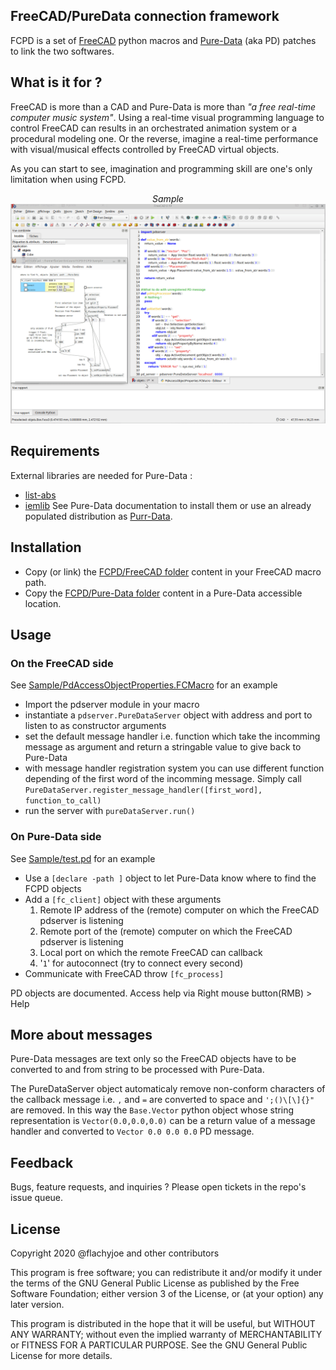 ## FreeCAD/PureData connection framework

FCPD is a set of [FreeCAD](https://github.com/FreeCAD/FreeCAD) python macros and [Pure-Data](https://github.com/pure-data/pure-data) (aka PD) patches to link the two softwares.

## What is it for ?

FreeCAD is more than a CAD and Pure-Data is more than *"a free real-time computer music system"*.
Using a real-time visual programming language to control FreeCAD can results in an orchestrated animation system or a procedural modeling one.
Or the reverse, imagine a real-time performance with visual/musical effects controlled by FreeCAD virtual objects.

As you can start to see, imagination and  programming skill are one's only limitation when using FCPD.

<p align=center>
    <i>Sample</i></br>
    <img src="https://raw.githubusercontent.com/FlachyJoe/FCPD/main/doc/sample-animate.gif" width=800/>
</p>

## Requirements

External libraries are needed for Pure-Data :
* [list-abs](https://puredata.info/downloads/list-abs)
* [iemlib](https://puredata.info/downloads/iemlib)
See Pure-Data documentation to install them or use an already populated distribution as [Purr-Data](http://l2ork.music.vt.edu/main/make-your-own-l2ork/software/).

## Installation

* Copy (or link) the [FCPD/FreeCAD folder](FreeCAD) content in your FreeCAD macro path.
* Copy the [FCPD/Pure-Data folder](Pure-Data) content in a Pure-Data accessible location.

## Usage

### On the FreeCAD side

See [Sample/PdAccessObjectProperties.FCMacro](Sample/PdAccessObjectProperties.FCMacro) for an example

* Import the pdserver module in your macro
* instantiate a `pdserver.PureDataServer` object with address and port to listen to as constructor arguments
* set the default message handler i.e. function which take the incomming message as argument and return a stringable value to give back to Pure-Data
* with message handler registration system you can use different function depending of the first word of the incomming message. Simply call `PureDataServer.register_message_handler([first_word], function_to_call)`
* run the server with `pureDataServer.run()`

### On Pure-Data side

See [Sample/test.pd](Sample/animate.pd) for an example

* Use a `[declare -path ]` object to let Pure-Data know where to find the FCPD objects
* Add a `[fc_client]` object with these arguments
    1. Remote IP address of the (remote) computer on which the FreeCAD pdserver is listening
    2. Remote port of the (remote) computer on which the FreeCAD pdserver is listening
    3. Local port on which the remote FreeCAD can callback
    4. '`1`' for autoconnect (try to connect every second)
* Communicate with FreeCAD throw `[fc_process]`

PD objects are documented. Access help via Right mouse button(RMB) > Help

## More about messages

Pure-Data messages are text only so the FreeCAD objects have to be converted to and from string to be processed with Pure-Data.

The PureDataServer object automaticaly remove non-conform characters of the callback message i.e. `,` and `=` are converted to space and `';()\[\]{}"` are removed. In this way the `Base.Vector` python object whose string representation is `Vector(0.0,0.0,0.0)` can be a return value of a message handler and converted to `Vector 0.0 0.0 0.0` PD message.

## Feedback

Bugs, feature requests, and inquiries ? Please open tickets in the repo's issue queue.

## License

Copyright 2020 @flachyjoe and other contributors

This program is free software; you can redistribute it and/or modify
it under the terms of the GNU General Public License as published by
the Free Software Foundation; either version 3 of the License, or
(at your option) any later version.

This program is distributed in the hope that it will be useful,
but WITHOUT ANY WARRANTY; without even the implied warranty of
MERCHANTABILITY or FITNESS FOR A PARTICULAR PURPOSE.  See the
GNU General Public License for more details.
